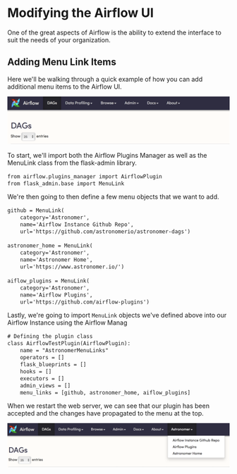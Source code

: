 # Modifying the Airflow UI
One of the great aspects of Airflow is the ability to extend the interface to suit the needs of your organization.

## Adding Menu Link Items
Here we'll be walking through a quick example of how you can add additional menu items to the Airflow UI.

![menu-pre-plugin](../img/tutorials/ui/pre-plugin.png)

To start, we'll import both the Airflow Plugins Manager as well as the MenuLink class from the flask-admin library.
```
from airflow.plugins_manager import AirflowPlugin
from flask_admin.base import MenuLink
```

We're then going to then define a few menu objects that we want to add.
```
github = MenuLink(
    category='Astronomer',
    name='Airflow Instance Github Repo',
    url='https://github.com/astronomerio/astronomer-dags')

astronomer_home = MenuLink(
    category='Astronomer',
    name='Astronomer Home',
    url='https://www.astronomer.io/')

aiflow_plugins = MenuLink(
    category='Astronomer',
    name='Airflow Plugins',
    url='https://github.com/airflow-plugins')
```

Lastly, we're going to import `MenuLink` objects we've defined above into our Airflow Instance using the Airflow Manag
```
# Defining the plugin class
class AirflowTestPlugin(AirflowPlugin):
    name = "AstronomerMenuLinks"
    operators = []
    flask_blueprints = []
    hooks = []
    executors = []
    admin_views = []
    menu_links = [github, astronomer_home, aiflow_plugins]
```

When we restart the web server, we can see that our plugin has been accepted and the changes have propagated to the menu at the top.

![menu-post-plugin](../img/tutorials/ui/post-plugin.png)
